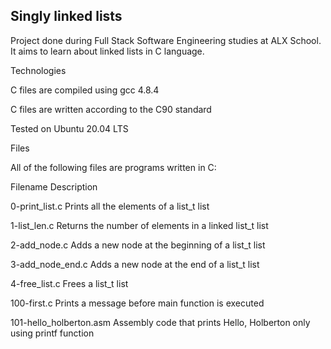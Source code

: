 ## Singly linked lists

Project done during Full Stack Software Engineering studies at ALX School. It aims to learn about linked lists in C language.



Technologies

C files are compiled using gcc 4.8.4

C files are written according to the C90 standard

Tested on Ubuntu 20.04 LTS

Files

All of the following files are programs written in C:



Filename	Description

0-print_list.c	Prints all the elements of a list_t list

1-list_len.c	Returns the number of elements in a linked list_t list

2-add_node.c	Adds a new node at the beginning of a list_t list

3-add_node_end.c	Adds a new node at the end of a list_t list

4-free_list.c	Frees a list_t list

100-first.c	Prints a message before main function is executed

101-hello_holberton.asm	Assembly code that prints Hello, Holberton only using printf function
